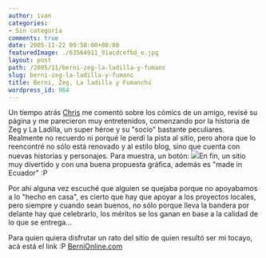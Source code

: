 ```yaml
---
author: ivan
categories:
- Sin categoría
comments: true
date: 2005-11-22 09:50:00+00:00
featuredImage: ./63564911_91acdcefbd_o.jpg
layout: post
path: /2005/11/berni-zeg-la-ladilla-y-fumanc
slug: berni-zeg-la-ladilla-y-fumanc
title: Berni, Zeg, La ladilla y Fumanchú
wordpress_id: 964
---
```


Un tiempo atrás [Chris](https://christina-sanlucas.blogspot.com/) me comentó sobre los cómics de un amigo, revisé su página y me parecieron muy entretenidos, comenzando por la historia de Zeg y La Ladilla, un super héroe y su "socio" bastante peculiares. Realmente no recuerdo ni porqué le perdí la pista al sitio, pero ahora que lo reencontré no sólo está renovado y al estilo blog, sino que cuenta con nuevas historias y personajes. Para muestra, un botón:
[![](https://static.flickr.com/24/63564911_91acdcefbd_o.jpg)](https://static.flickr.com/24/63564911_91acdcefbd_o.jpg)En fin, un sitio muy divertido y con una buena propuesta gráfica, además es "made in Ecuador" :P

Por ahí alguna vez escuché que alguien se quejaba porque no apoyabamos a lo "hecho en casa", es cierto que hay que apoyar a los proyectos locales, pero siempre y cuando sean buenos, no sólo porque lleva la bandera por delante hay que celebrarlo, los méritos se los ganan en base a la calidad de lo que se entrega...

Para quien quiera disfrutar un rato del sitio de quien resultó ser mi tocayo, acá está el link :P
[BerniOnline.com](https://www.bernionline.com)
